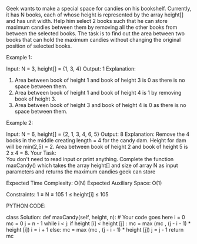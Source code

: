 Geek wants to make a special space for candies on his bookshelf. Currently, it has N books, each of whose height is represented by the array height[] and has unit width.
Help him select 2 books such that he can store maximum candies between them by removing all the other books from between the selected books. The task is to find out the area between two books that can hold the maximum candies without changing the original position of selected books. 

Example 1:

Input: N = 3, height[] = {1, 3, 4}
Output: 1
Explanation:
1. Area between book of height 1 and book of 
height 3 is 0 as there is no space between 
them.
2. Area between book of height 1 and book of 
height 4 is 1 by removing book of height 3.
3. Area between book of height 3 and book of 
height 4 is 0 as there is no space between them.

Example 2:

Input: N = 6, height[] = {2, 1, 3, 4, 6, 5}
Output: 8
Explanation: Remove the 4 books in the middle 
creating length = 4 for the candy dam. Height 
for dam will be min(2,5) = 2. 
Area between book of height 2 and book 
of height 5 is 2 x 4 = 8.
Your Task:  
You don't need to read input or print anything. Complete the function maxCandy() which takes the array height[] and size of array N as input parameters and returns the maximum candies geek can store

Expected Time Complexity: O(N)
Expected Auxiliary Space: O(1)

Constraints:
1 ≤ N ≤ 105
1 ≤ height[i] ≤ 105

PYTHON CODE:

class Solution:
    def maxCandy(self, height, n): 
        # Your code goes here
        i = 0
        mc = 0
        j = n - 1
        while i < j:
            if height [i] < height [j] : 
                mc = max (mc , (j - i - 1) * height [i])
                i = i + 1
            else:
                mc = max (mc , (j - i - 1) * height [j])
                j = j - 1
        return mc
